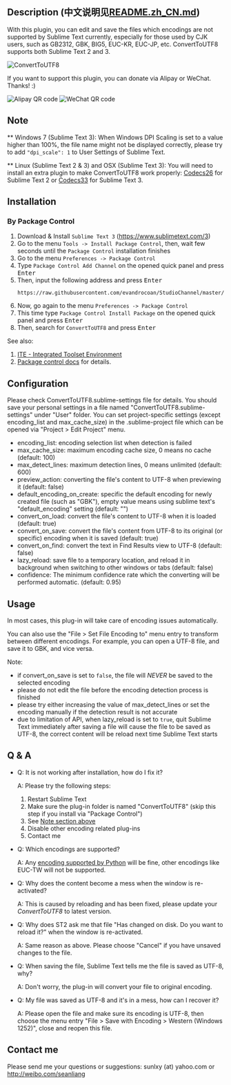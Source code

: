 Description (中文说明见[README.zh_CN.md](https://github.com/seanliang/ConvertToUTF8/blob/master/README.zh_CN.md))
------------------
With this plugin, you can edit and save the files which encodings are not supported by Sublime Text currently, especially for those used by CJK users, such as GB2312, GBK, BIG5, EUC-KR, EUC-JP, etc. ConvertToUTF8 supports both Sublime Text 2 and 3.

![ConvertToUTF8](https://seanliang.github.io/donate/ConvertToUTF8.gif)

If you want to support this plugin, you can donate via Alipay or WeChat. Thanks! :)

![Alipay QR code](https://seanliang.github.io/donate/ap.png) ![WeChat QR code](https://seanliang.github.io/donate/wx.png)

Note
------------------
** Windows 7 (Sublime Text 3): When Windows DPI Scaling is set to a value higher than 100%, the file name might not be displayed correctly, please try to add `"dpi_scale": 1` to User Settings of Sublime Text.

** Linux (Sublime Text 2 & 3) and OSX (Sublime Text 3): You will need to install an extra plugin to make ConvertToUTF8 work properly: [Codecs26](https://github.com/seanliang/Codecs26) for Sublime Text 2 or [Codecs33](https://github.com/seanliang/Codecs33) for Sublime Text 3.


## Installation

### By Package Control

1. Download & Install `Sublime Text 3` (https://www.sublimetext.com/3)
1. Go to the menu `Tools -> Install Package Control`, then,
   wait few seconds until the `Package Control` installation finishes
1. Go to the menu `Preferences -> Package Control`
1. Type `Package Control Add Channel` on the opened quick panel and press <kbd>Enter</kbd>
1. Then, input the following address and press <kbd>Enter</kbd>
   ```
   https://raw.githubusercontent.com/evandrocoan/StudioChannel/master/channel.json
   ```
1. Now, go again to the menu `Preferences -> Package Control`
1. This time type `Package Control Install Package` on the opened quick panel and press <kbd>Enter</kbd>
1. Then, search for `ConvertToUTF8` and press <kbd>Enter</kbd>

See also:
1. [ITE - Integrated Toolset Environment](https://github.com/evandrocoan/ITE)
1. [Package control docs](https://packagecontrol.io/docs/usage) for details.


Configuration
------------------
Please check ConvertToUTF8.sublime-settings file for details. You should save your personal settings in a file named "ConvertToUTF8.sublime-settings" under "User" folder. You can set project-specific settings (except encoding_list and max_cache_size) in the .sublime-project file which can be opened via "Project > Edit Project" menu.

* encoding_list: encoding selection list when detection is failed
* max_cache_size: maximum encoding cache size, 0 means no cache (default: 100)
* max_detect_lines: maximum detection lines, 0 means unlimited (default: 600)
* preview_action: converting the file's content to UTF-8 when previewing it (default: false)
* default_encoding_on_create: specific the default encoding for newly created file (such as "GBK"), empty value means using sublime text's "default_encoding" setting (default: "")
* convert_on_load: convert the file's content to UTF-8 when it is loaded (default: true)
* convert_on_save: convert the file's content from UTF-8 to its original (or specific) encoding when it is saved (default: true)
* convert_on_find: convert the text in Find Results view to UTF-8 (default: false)
* lazy_reload: save file to a temporary location, and reload it in background when switching to other windows or tabs (default: false)
* confidence: The minimum confidence rate which the converting will be performed automatic. (default: 0.95)

Usage
------------------
In most cases, this plug-in will take care of encoding issues automatically.

You can also use the "File > Set File Encoding to" menu entry to transform between different encodings. For example, you can open a UTF-8 file, and save it to GBK, and vice versa.

Note:
* if convert_on_save is set to `false`, the file will *NEVER* be saved to the selected encoding
* please do not edit the file before the encoding detection process is finished
* please try either increasing the value of max_detect_lines or set the encoding manually if the detection result is not accurate
* due to limitation of API, when lazy_reload is set to `true`, quit Sublime Text immediately after saving a file will cause the file to be saved as UTF-8, the correct content will be reload next time Sublime Text starts

Q & A
------------------
* Q: It is not working after installation, how do I fix it?

  A: Please try the following steps:
  1. Restart Sublime Text
  2. Make sure the plug-in folder is named "ConvertToUTF8" (skip this step if you install via "Package Control")
  3. See [Note section above](#note)
  4. Disable other encoding related plug-ins
  5. Contact me

* Q: Which encodings are supported?

  A: Any [encoding supported by Python](http://docs.python.org/library/codecs.html#standard-encodings) will be fine, other encodings like EUC-TW will not be supported.

* Q: Why does the content become a mess when the window is re-activated?

  A: This is caused by reloading and has been fixed, please update your *ConvertToUTF8* to latest version.

* Q: Why does ST2 ask me that file "Has changed on disk. Do you want to reload it?" when the window is re-activated.

  A: Same reason as above. Please choose "Cancel" if you have unsaved changes to the file.

* Q: When saving the file, Sublime Text tells me the file is saved as UTF-8, why?

  A: Don't worry, the plug-in will convert your file to original encoding.

* Q: My file was saved as UTF-8 and it's in a mess, how can I recover it?

  A: Please open the file and make sure its encoding is UTF-8, then choose the menu entry "File > Save with Encoding > Western (Windows 1252)", close and reopen this file.

Contact me
------------------
Please send me your questions or suggestions: sunlxy (at) yahoo.com or http://weibo.com/seanliang

